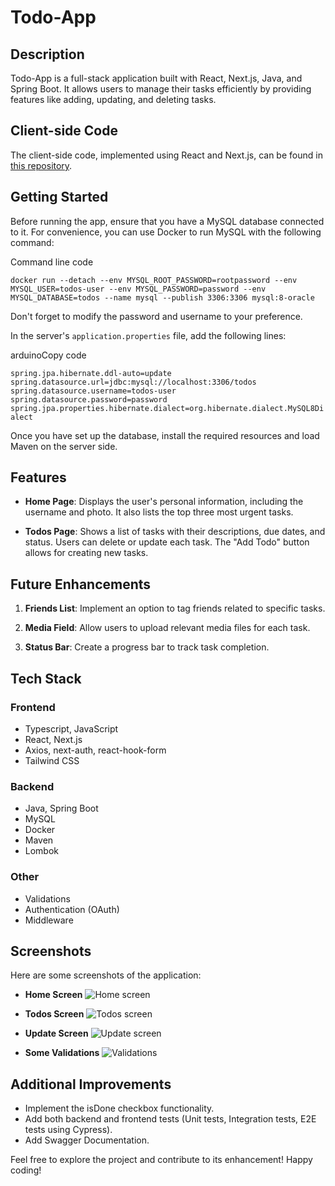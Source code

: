 # Todo-App

## Description

Todo-App is a full-stack application built with React, Next.js, Java, and Spring Boot. It allows users to manage their tasks efficiently by providing features like adding, updating, and deleting tasks.

## Client-side Code

The client-side code, implemented using React and Next.js, can be found in [this repository](https://github.com/amitlus/todo-app-Client).

## Getting Started

Before running the app, ensure that you have a MySQL database connected to it. For convenience, you can use Docker to run MySQL with the following command:

Command line code

`docker run --detach --env MYSQL_ROOT_PASSWORD=rootpassword --env MYSQL_USER=todos-user --env MYSQL_PASSWORD=password --env MYSQL_DATABASE=todos --name mysql --publish 3306:3306 mysql:8-oracle` 

Don't forget to modify the password and username to your preference.

In the server's `application.properties` file, add the following lines:

arduinoCopy code

`spring.jpa.hibernate.ddl-auto=update
spring.datasource.url=jdbc:mysql://localhost:3306/todos
spring.datasource.username=todos-user
spring.datasource.password=password
spring.jpa.properties.hibernate.dialect=org.hibernate.dialect.MySQL8Dialect` 

Once you have set up the database, install the required resources and load Maven on the server side.

## Features

-   **Home Page**: Displays the user's personal information, including the username and photo. It also lists the top three most urgent tasks.
    
-   **Todos Page**: Shows a list of tasks with their descriptions, due dates, and status. Users can delete or update each task. The "Add Todo" button allows for creating new tasks.
    

## Future Enhancements

1.  **Friends List**: Implement an option to tag friends related to specific tasks.
    
2.  **Media Field**: Allow users to upload relevant media files for each task.
    
3.  **Status Bar**: Create a progress bar to track task completion.
    

## Tech Stack

### Frontend

-   Typescript, JavaScript
-   React, Next.js
-   Axios, next-auth, react-hook-form
-   Tailwind CSS

### Backend

-   Java, Spring Boot
-   MySQL
-   Docker
-   Maven
-   Lombok

### Other

-   Validations
-   Authentication (OAuth)
-   Middleware

## Screenshots

Here are some screenshots of the application:

-   **Home Screen** ![Home screen](https://github.com/amitlus/todo-app-Client/assets/58470929/588f5f3f-3831-415a-8af7-109764a1901f)
    
-   **Todos Screen** ![Todos screen](https://github.com/amitlus/todo-app-Client/assets/58470929/9d5ed540-fee3-46e6-8cea-1a0f2133d2d2)
    
-   **Update Screen** ![Update screen](https://github.com/amitlus/todo-app-Client/assets/58470929/1184704f-26f7-4f83-bc79-f68a81cb0034)
    
-   **Some Validations** ![Validations](https://github.com/amitlus/todo-app-Client/assets/58470929/f609156a-d8b9-46dd-810a-ad8579d5b13e)
    

## Additional Improvements

-   Implement the isDone checkbox functionality.
-   Add both backend and frontend tests (Unit tests, Integration tests, E2E tests using Cypress).
-   Add Swagger Documentation.

Feel free to explore the project and contribute to its enhancement! Happy coding!
